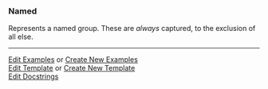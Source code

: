### <a id="McUtils.Parsers.RegexPatterns.Named">Named</a>
Represents a named group. These are _always_ captured, to the exclusion of all else.



___

[Edit Examples](https://github.com/McCoyGroup/McUtils/edit/edit/ci/examples/McUtils/Parsers/RegexPatterns/Named.md) or 
[Create New Examples](https://github.com/McCoyGroup/McUtils/new/edit/?filename=ci/examples/McUtils/Parsers/RegexPatterns/Named.md) <br/>
[Edit Template](https://github.com/McCoyGroup/McUtils/edit/edit/ci/docs/McUtils/Parsers/RegexPatterns/Named.md) or 
[Create New Template](https://github.com/McCoyGroup/McUtils/new/edit/?filename=ci/docs/templates/McUtils/Parsers/RegexPatterns/Named.md) <br/>
[Edit Docstrings](https://github.com/McCoyGroup/McUtils/edit/edit/McUtils/Parsers/RegexPatterns/Named/__init__.py?message=Update%20Docs)